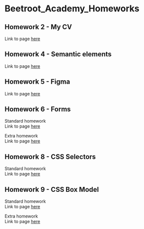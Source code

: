 # Beetroot_Academy_Homeworks   
   
## Homework 2 - My CV   
Link to page [here](https://ruslana-p.github.io/Beetroot_Academy_Homeworks/Homework-2_My-CV/index.html)

## Homework 4 - Semantic elements  
Link to page [here](https://ruslana-p.github.io/Beetroot_Academy_Homeworks/Homework-4_Semantic-elements/index.html)  

## Homework 5 - Figma
Link to page [here](https://ruslana-p.github.io/Beetroot_Academy_Homeworks/Homework-5_Figma/index.html)  

## Homework 6 - Forms

Standard homework  
Link to page [here](https://ruslana-p.github.io/Beetroot_Academy_Homeworks/Homework-6_Forms/index.html)

Extra homework  
Link to page [here](https://ruslana-p.github.io/Beetroot_Academy_Homeworks/Homework-6_Forms/index2.html)

## Homework 8 - CSS Selectors    

Standard homework     
Link to page [here](https://ruslana-p.github.io/Beetroot_Academy_Homeworks/Homework-8_CSS-selectors/index.html)

## Homework 9 - CSS Box Model

Standard homework     
Link to page [here](https://ruslana-p.github.io/Beetroot_Academy_Homeworks/Homework-9_CSS-Box-Model/index.html)

Extra homework  
Link to page  [here](https://ruslana-p.github.io/Beetroot_Academy_Homeworks/Homework-9_CSS-Box-Model/index2.html)